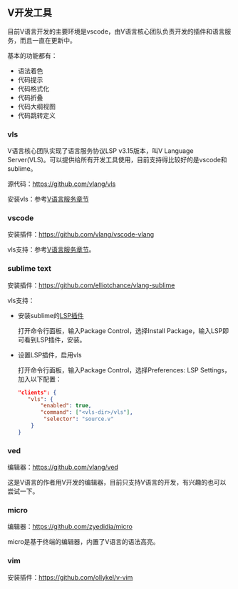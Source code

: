## V开发工具

目前V语言开发的主要环境是vscode，由V语言核心团队负责开发的插件和语言服务，而且一直在更新中。

基本的功能都有：

- 语法着色
- 代码提示
- 代码格式化
- 代码折叠
- 代码大纲视图
- 代码跳转定义

### vls

V语言核心团队实现了语言服务协议LSP v3.15版本，叫V Language Server(VLS)。可以提供给所有开发工具使用，目前支持得比较好的是vscode和sublime。

源代码：https://github.com/vlang/vls

安装vls：参考[V语言服务章节](vls.md)

### vscode

安装插件：https://github.com/vlang/vscode-vlang

vls支持：参考[V语言服务章节](vls.md)。

### sublime text

安装插件：https://github.com/elliotchance/vlang-sublime

vls支持：

- 安装sublime的[LSP插件](https://packagecontrol.io/packages/LSP)

  打开命令行面板，输入Package Control，选择Install Package，输入LSP即可看到LSP插件，安装。

- 设置LSP插件，启用vls

  打开命令行面板，输入Package Control，选择Preferences: LSP Settings，加入以下配置：

  ```json
  "clients": {
     "vls": {
         "enabled": true,
         "command": ["<vls-dir>/vls"],
          "selector": "source.v"
      }
  }
  ```

### ved

编辑器：https://github.com/vlang/ved

这是V语言的作者用V开发的编辑器，目前只支持V语言的开发，有兴趣的也可以尝试一下。

### micro

编辑器：https://github.com/zyedidia/micro

micro是基于终端的编辑器，内置了V语言的语法高亮。

### vim

安装插件：https://github.com/ollykel/v-vim
